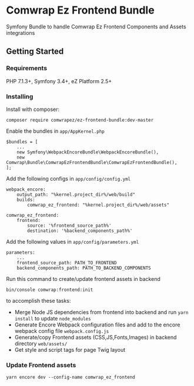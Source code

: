 # Comwrap Ez Frontend Bundle

Symfony Bundle to handle Comwrap Ez Frontend Components and Assets integrations

## Getting Started

### Requirements

PHP 7.1.3+, Symfony 3.4+, eZ Platform 2.5+

### Installing


Install with composer:

```
composer require comwrapez/ez-frontend-bundle:dev-master
```

Enable the bundles in `app/AppKernel.php`

```
$bundles = [
    ...
    new Symfony\WebpackEncoreBundle\WebpackEncoreBundle(),
    new Comwrap\Bundle\ComwrapEzFrontendBundle\ComwrapEzFrontendBundle(),
];
```

Add the following configs in `app/config/config.yml`

```
webpack_encore:
    output_path: "%kernel.project_dir%/web/build"
    builds:
        comwrap_ez_frontend: "%kernel.project_dir%/web/assets"    

comwrap_ez_frontend:
    frontend:
        source: '%frontend_source_path%'
        destination: '%backend_components_path%'
```

Add the following values in `app/config/parameters.yml`

```
parameters:
    ...
    frontend_source_path: PATH_TO_FRONTEND
    backend_components_path: PATH_TO_BACKEND_COMPONENTS
```


Run this command to create/update frontend assets in backend

```
bin/console comwrap:frontend:init
```
 
to accomplish these tasks:
 
- Merge Node JS dependencies from frontend into backend and run `yarn install` to update `node_modules`
- Generate Encore Webpack configuration files and add to the encore webpack config file `webpack.config.js` 
- Generate/copy Frontend assets (CSS,JS,Fonts,Images) in backend directory `web/assets/`
- Get style and script tags for page Twig layout

### Update Frontend assets

```
yarn encore dev --config-name comwrap_ez_frontend
```

